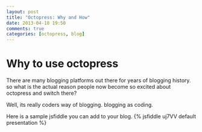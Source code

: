 ```yaml
---
layout: post
title: "Octopress: Why and How"
date: 2013-04-18 19:50
comments: true
categories: [octopress, blog]
---
```


Why to use octopress
====================

There are many blogging platforms out there for years of blogging history. so what is the actual reason people now become so excited about octopress and switch there?
<!-- more -->
Well, its really coders way of blogging. blogging as coding.

Here is a sample jsfiddle you can add to your blog.
{% jsfiddle uj7VV default presentation  %}
